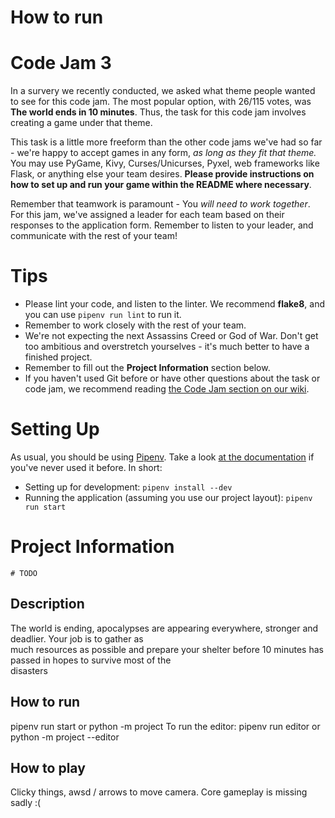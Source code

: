 # How to run

# Code Jam 3

In a survery we recently conducted, we asked what theme people wanted to see for this code jam. The most popular option,
with 26/115 votes, was **The world ends in 10 minutes**. Thus, the task for this code jam involves creating a game under that theme.

This task is a little more freeform than the other code jams we've had so far - we're happy to accept games in any form,
_as long as they fit that theme._ You may use PyGame, Kivy, Curses/Unicurses, Pyxel, web frameworks like Flask, or anything else
your team desires. **Please provide instructions on how to set up and run your game within the README where necessary**.

Remember that teamwork is paramount - You _will need to work together_. For this jam, we've assigned a leader for each team
based on their responses to the application form. Remember to listen to your leader, and communicate with the rest of your team!

# Tips

-   Please lint your code, and listen to the linter. We recommend **flake8**, and you can use `pipenv run lint` to run it.
-   Remember to work closely with the rest of your team.
-   We're not expecting the next Assassins Creed or God of War. Don't get too ambitious and overstretch yourselves -
    it's much better to have a finished project.
-   Remember to fill out the **Project Information** section below.
-   If you haven't used Git before or have other questions about the task or code jam, we recommend reading
    [the Code Jam section on our wiki](https://wiki.pythondiscord.com/wiki/jams).

# Setting Up

As usual, you should be using [Pipenv](https://pipenv.readthedocs.io/en/latest/). Take a look
[at the documentation](https://pipenv.readthedocs.io/en/latest/) if you've never used it before. In short:

-   Setting up for development: `pipenv install --dev`
-   Running the application (assuming you use our project layout): `pipenv run start`

# Project Information

`# TODO`

## Description

The world is ending, apocalypses are appearing everywhere, stronger and deadlier. Your job is to gather as  
much resources as possible and prepare your shelter before 10 minutes has passed in hopes to survive most of the  
disasters

## How to run

pipenv run start or python -m project
To run the editor: pipenv run editor or python -m project --editor

## How to play

Clicky things, awsd / arrows to move camera.
Core gameplay is missing sadly :(
